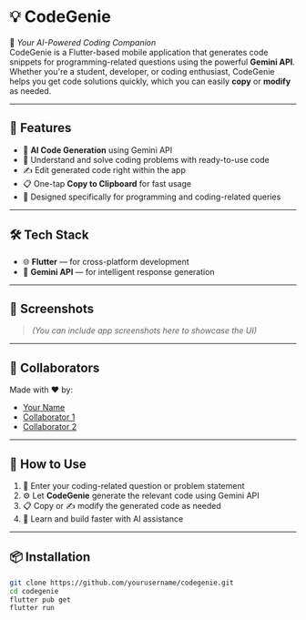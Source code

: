 # 💡 CodeGenie

🚀 *Your AI-Powered Coding Companion*  
CodeGenie is a Flutter-based mobile application that generates code snippets for programming-related questions using the powerful **Gemini API**. Whether you're a student, developer, or coding enthusiast, CodeGenie helps you get code solutions quickly, which you can easily **copy** or **modify** as needed.

---

## 🔧 Features

- 🤖 **AI Code Generation** using Gemini API  
- 🧠 Understand and solve coding problems with ready-to-use code  
- ✍️ Edit generated code right within the app  
- 📋 One-tap **Copy to Clipboard** for fast usage  
- 🎯 Designed specifically for programming and coding-related queries

---

## 🛠️ Tech Stack

- 🌐 **Flutter** — for cross-platform development  
- 🧠 **Gemini API** — for intelligent response generation

---

## 📱 Screenshots

> *(You can include app screenshots here to showcase the UI)*

---

## 👥 Collaborators

Made with ❤️ by:

- [Your Name](https://github.com/yourusername)
- [Collaborator 1](https://github.com/collaborator1)
- [Collaborator 2](https://github.com/collaborator2)

---

## 🧪 How to Use

1. 📝 Enter your coding-related question or problem statement  
2. ⚙️ Let **CodeGenie** generate the relevant code using Gemini API  
3. 📋 Copy or ✍️ modify the generated code as needed  
4. 🧠 Learn and build faster with AI assistance

---

## 📦 Installation

```bash
git clone https://github.com/yourusername/codegenie.git
cd codegenie
flutter pub get
flutter run
